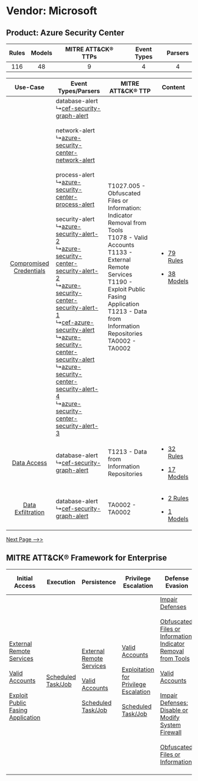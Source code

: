 Vendor: Microsoft
=================
Product: Azure Security Center
------------------------------
| Rules | Models | MITRE ATT&CK® TTPs | Event Types | Parsers |
|:-----:|:------:|:------------------:|:-----------:|:-------:|
|  116  |   48   |         9          |      4      |    4    |

|    Use-Case    | Event Types/Parsers    | MITRE ATT&CK® TTP    | Content    |
|:----:| ---- | ---- | ---- |
| [Compromised Credentials](../../../UseCases/uc_compromised_credentials.md) |  database-alert<br> ↳[cef-security-graph-alert](Ps/pC_cefsecuritygraphalert.md)<br><br> network-alert<br> ↳[azure-security-center-network-alert](Ps/pC_azuresecuritycenternetworkalert.md)<br><br> process-alert<br> ↳[azure-security-center-process-alert](Ps/pC_azuresecuritycenterprocessalert.md)<br><br> security-alert<br> ↳[azure-security-alert-2](Ps/pC_azuresecurityalert2.md)<br> ↳[azure-security-center-security-alert-2](Ps/pC_azuresecuritycentersecurityalert2.md)<br> ↳[azure-security-center-security-alert-1](Ps/pC_azuresecuritycentersecurityalert1.md)<br> ↳[cef-azure-security-alert](Ps/pC_cefazuresecurityalert.md)<br> ↳[azure-security-center-security-alert](Ps/pC_azuresecuritycentersecurityalert.md)<br> ↳[azure-security-center-security-alert-4](Ps/pC_azuresecuritycentersecurityalert4.md)<br> ↳[azure-security-center-security-alert-3](Ps/pC_azuresecuritycentersecurityalert3.md)<br> | T1027.005 - Obfuscated Files or Information: Indicator Removal from Tools<br>T1078 - Valid Accounts<br>T1133 - External Remote Services<br>T1190 - Exploit Public Fasing Application<br>T1213 - Data from Information Repositories<br>TA0002 - TA0002<br> | [<ul><li>79 Rules</li></ul><ul><li>38 Models</li></ul>](RM/r_m_microsoft_azure_security_center_Compromised_Credentials.md) |
|    [Data Access](../../../UseCases/uc_data_access.md)    |  database-alert<br> ↳[cef-security-graph-alert](Ps/pC_cefsecuritygraphalert.md)<br>    | T1213 - Data from Information Repositories<br>    | [<ul><li>32 Rules</li></ul><ul><li>17 Models</li></ul>](RM/r_m_microsoft_azure_security_center_Data_Access.md)    |
|       [Data Exfiltration](../../../UseCases/uc_data_exfiltration.md)       |  database-alert<br> ↳[cef-security-graph-alert](Ps/pC_cefsecuritygraphalert.md)<br>    | TA0002 - TA0002<br>    | [<ul><li>2 Rules</li></ul><ul><li>1 Models</li></ul>](RM/r_m_microsoft_azure_security_center_Data_Exfiltration.md)         |
[Next Page -->>](2_ds_microsoft_azure_security_center.md)

MITRE ATT&CK® Framework for Enterprise
--------------------------------------
| Initial Access                                                                                                                                                                                                                         | Execution                                                               | Persistence                                                                                                                                                                                                             | Privilege Escalation                                                                                                                                                                                                                 | Defense Evasion                                                                                                                                                                                                                                                                                                                                                                                                                                              | Credential Access | Discovery | Lateral Movement | Collection                                                                              | Command and Control | Exfiltration | Impact |
| -------------------------------------------------------------------------------------------------------------------------------------------------------------------------------------------------------------------------------------- | ----------------------------------------------------------------------- | ----------------------------------------------------------------------------------------------------------------------------------------------------------------------------------------------------------------------- | ------------------------------------------------------------------------------------------------------------------------------------------------------------------------------------------------------------------------------------ | ------------------------------------------------------------------------------------------------------------------------------------------------------------------------------------------------------------------------------------------------------------------------------------------------------------------------------------------------------------------------------------------------------------------------------------------------------------ | ----------------- | --------- | ---------------- | --------------------------------------------------------------------------------------- | ------------------- | ------------ | ------ |
| [External Remote Services](https://attack.mitre.org/techniques/T1133)<br><br>[Valid Accounts](https://attack.mitre.org/techniques/T1078)<br><br>[Exploit Public Fasing Application](https://attack.mitre.org/techniques/T1190)<br><br> | [Scheduled Task/Job](https://attack.mitre.org/techniques/T1053)<br><br> | [External Remote Services](https://attack.mitre.org/techniques/T1133)<br><br>[Valid Accounts](https://attack.mitre.org/techniques/T1078)<br><br>[Scheduled Task/Job](https://attack.mitre.org/techniques/T1053)<br><br> | [Valid Accounts](https://attack.mitre.org/techniques/T1078)<br><br>[Exploitation for Privilege Escalation](https://attack.mitre.org/techniques/T1068)<br><br>[Scheduled Task/Job](https://attack.mitre.org/techniques/T1053)<br><br> | [Impair Defenses](https://attack.mitre.org/techniques/T1562)<br><br>[Obfuscated Files or Information: Indicator Removal from Tools](https://attack.mitre.org/techniques/T1027/005)<br><br>[Valid Accounts](https://attack.mitre.org/techniques/T1078)<br><br>[Impair Defenses: Disable or Modify System Firewall](https://attack.mitre.org/techniques/T1562/004)<br><br>[Obfuscated Files or Information](https://attack.mitre.org/techniques/T1027)<br><br> |                   |           |                  | [Data from Information Repositories](https://attack.mitre.org/techniques/T1213)<br><br> |                     |              |        |